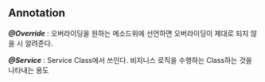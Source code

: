 ## Annotation



***@Override*** : 오버라이딩을 원하는 메소드위에 선언하면 오버라이딩이 제대로 되지 않을 시 알려준다.

***@Service*** : Service Class에서 쓰인다. 비지니스 로직을 수행하는 Class하는 것을 나타내는 용도

